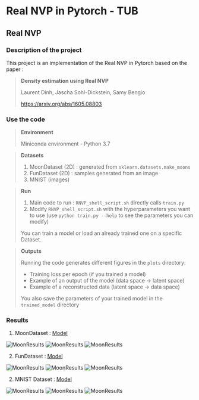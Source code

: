 # Real NVP in Pytorch - TUB

## Real NVP

### Description of the project

This project is an implementation of the Real NVP in Pytorch based on the paper :

> **Density estimation using Real NVP**
>
> Laurent Dinh, Jascha Sohl-Dickstein, Samy Bengio
> 
> https://arxiv.org/abs/1605.08803

### Use the code

> **Environment**
> 
> Miniconda environment - Python 3.7

> **Datasets**
> 
> 1. MoonDataset (2D) : generated from `sklearn.datasets.make_moons`
> 2. FunDataset (2D) : samples generated from an image
> 3. MNIST (images)

> **Run**
> 
> 1. Main code to run : `RNVP_shell_script.sh` directly calls `train.py`
> 2. Modify `RNVP_shell_script.sh` with the hyperparameters you want to use 
> (use `python train.py --help` to see the parameters you can modify)
>
> You can train a model or load an already trained one on a specific Dataset.


> **Outputs**
>
> Running the code generates different figures in the `plots` directory: 
> - Training loss per epoch (if you trained a model)
> - Example of an output of the model (data space -> latent space)
> - Example of a reconstructed data (latent space -> data space)
> 
> You also save the parameters of your trained model in the `trained_model` directory

### Results

1. MoonDataset : [Model](https://github.com/duquennlphelma/MLP/blob/main/trained_models/model_trained_MoonDataset_250_epochs_250_batchsize_0.0001_lr.pth)

![MoonResults](/plots/readme/epochs_loss_MoonDataset_250_epochs_250_batchsize_0.0001_lr.png)
![MoonResults](/plots/readme/test_output_MoonDataset_250_epochs_1000_points_250_batchsize_0.0001_lr.png)
![MoonResults](/plots/readme/test_invert_MoonDataset_250_epochs_1000_points_250_batchsize_0.0001_lr.png)

2. FunDataset : [Model](https://github.com/duquennlphelma/MLP/blob/main/trained_models/model_trained_FunDataset_250_epochs_250_batchsize_0.0001_lr.pth)

![MoonResults](/plots/readme/epochs_loss_FunDataset_250_epochs_250_batchsize_0.0001_lr.png)
![MoonResults](/plots/readme/test_output_FunDataset_250_epochs_1000_points_250_batchsize_0.0001_lr.png)
![MoonResults](/plots/readme/test_invert_FunDataset_250_epochs_1000_points_250_batchsize_0.0001_lr.png)

2. MNIST Dataset : [Model](https://github.com/duquennlphelma/MLP/blob/main/trained_models/model_trained_MNIST_50_epochs_800_batchsize_1e-5_lr.pth)

![MoonResults](/plots/readme/epochs_loss_MNIST_50_epochs_800_batchsize_1e-5_lr.png)
![MoonResults](/plots/readme/test_output_MNIST_50_epochs_800_batchsize_0.0001_lr.png)
![MoonResults](/plots/readme/test_invert_MNIST_50_epochs_800_batchsize_0.0001_lr.png)



